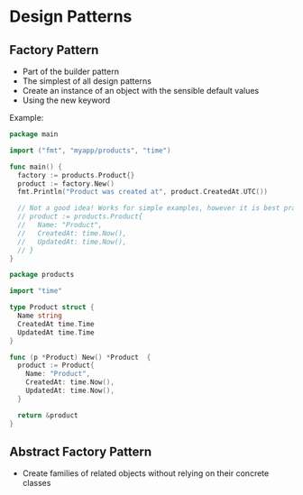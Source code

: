 # Design Patterns

## Factory Pattern

- Part of the builder pattern
- The simplest of all design patterns
- Create an instance of an object with the sensible default values
- Using the new keyword

Example:

```go
package main

import ("fmt", "myapp/products", "time")

func main() {
  factory := products.Product{}
  product := factory.New()
  fmt.Println("Product was created at", product.CreatedAt.UTC())

  // Not a good idea! Works for simple examples, however it is best practice to use the new keyword (there could be default values that need to be set)
  // product := products.Product{
  //   Name: "Product",
  //   CreatedAt: time.Now(),
  //   UpdatedAt: time.Now(),
  // }
}
```

```go
package products

import "time"

type Product struct {
  Name string
  CreatedAt time.Time
  UpdatedAt time.Time
}

func (p *Product) New() *Product  {
  product := Product{
    Name: "Product",
    CreatedAt: time.Now(),
    UpdatedAt: time.Now(),
  }

  return &product
}
```

## Abstract Factory Pattern

- Create families of related objects without relying on their concrete classes
